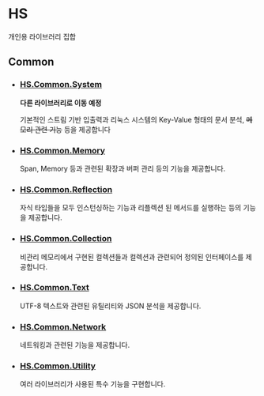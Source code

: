 # HS
개인용 라이브러리 집합
## Common
- ### [HS.Common.System](https://github.com/hyeseong1835/HS.Common.System)
    **다른 라이브러리로 이동 예정**
  
    기본적인 스트림 기반 입출력과 리눅스 시스템의 Key-Value 형태의 문서 분석, ~~메모리 관련 기능~~ 등을 제공합니다

- ### [HS.Common.Memory](https://github.com/hyeseong1835/HS.Common.Memory)
    Span<T>, Memory<T> 등과 관련된 확장과 버퍼 관리 등의 기능을 제공합니다.
  
- ### [HS.Common.Reflection](https://github.com/hyeseong1835/HS.Common.Reflection)
    자식 타입들을 모두 인스턴싱하는 기능과 리플렉션 된 메서드를 실행하는 등의 기능을 제공합니다.

- ### [HS.Common.Collection](https://github.com/hyeseong1835/HS.Common.Collection)
    비관리 메모리에서 구현된 컬렉션들과 컬렉션과 관련되어 정의된 인터페이스를 제공합니다.

- ### [HS.Common.Text](https://github.com/hyeseong1835/HS.Common.Text)
    UTF-8 텍스트와 관련된 유틸리티와 JSON 분석을 제공합니다.

- ### [HS.Common.Network](https://github.com/hyeseong1835/HS.Common.Network)
    네트워킹과 관련된 기능을 제공합니다.

- ### [HS.Common.Utility](https://github.com/hyeseong1835/HS.Common.Utility)
    여러 라이브러리가 사용된 특수 기능을 구현합니다.
  
